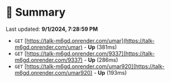 # 📖 Summary
Last updated: **9/1/2024, 7:28:59 PM**

- `GET` [https://talk-m6gd.onrender.com/umar](https://talk-m6gd.onrender.com/umar) - **Up** (381ms)
- `GET` [https://talk-m6gd.onrender.com/9337](https://talk-m6gd.onrender.com/9337) - **Up** (286ms)
- `GET` [https://talk-m6gd.onrender.com/umar920](https://talk-m6gd.onrender.com/umar920) - **Up** (193ms)
